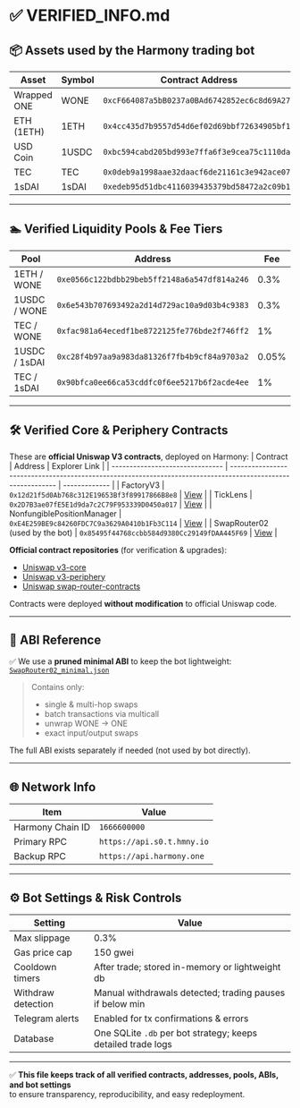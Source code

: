 # ✅ VERIFIED_INFO.md

## 📦 Assets used by the Harmony trading bot

| Asset        | Symbol | Contract Address                                      |
| ------------ | ------ | ---------------------------------------------------- |
| Wrapped ONE  | WONE   | `0xcF664087a5bB0237a0BAd6742852ec6c8d69A27a`         |
| ETH (1ETH)   | 1ETH   | `0x4cc435d7b9557d54d6ef02d69bbf72634905bf11`         |
| USD Coin     | 1USDC  | `0xbc594cabd205bd993e7ffa6f3e9cea75c1110da5`         |
| TEC          | TEC    | `0x0deb9a1998aae32daacf6de21161c3e942ace074`         |
| 1sDAI        | 1sDAI  | `0xedeb95d51dbc4116039435379bd58472a2c09b1f`         |

---

## 🏊 Verified Liquidity Pools & Fee Tiers

| Pool             | Address                                      | Fee    |
| ---------------- | -------------------------------------------- | ----- |
| 1ETH / WONE      | `0xe0566c122bdbb29beb5ff2148a6a547df814a246` | 0.3%  |
| 1USDC / WONE     | `0x6e543b707693492a2d14d729ac10a9d03b4c9383` | 0.3%  |
| TEC / WONE       | `0xfac981a64ecedf1be8722125fe776bde2f746ff2` | 1%    |
| 1USDC / 1sDAI    | `0xc28f4b97aa9a983da81326f7fb4b9cf84a9703a2` | 0.05% |
| TEC / 1sDAI      | `0x90bfca0ee66ca53cddfc0f6ee5217b6f2acde4ee` | 1%    |

---

## 🛠️ Verified Core & Periphery Contracts

These are **official Uniswap V3 contracts**, deployed on Harmony:
| Contract                        | Address                                                                                                     | Explorer Link |
| ------------------------------- | ----------------------------------------------------------------------------------------------------------- | ------------- |
| FactoryV3                       | `0x12d21f5d0Ab768c312E19653Bf3f89917866B8e8`                                                                | [View](https://explorer.harmony.one/address/0x12d21f5d0Ab768c312E19653Bf3f89917866B8e8) |
| TickLens                        | `0x2D7B3ae07fE5E1d9da7c2C79F953339D0450a017`                                                                | [View](https://explorer.harmony.one/address/0x2d7b3ae07fe5e1d9da7c2c79f953339d0450a017) |
| NonfungiblePositionManager      | `0xE4E259BE9c84260FDC7C9a3629A0410b1Fb3C114`                                                                | [View](https://explorer.harmony.one/address/0xE4E259BE9c84260FDC7C9a3629A0410b1Fb3C114) |
| SwapRouter02 (used by the bot)  | `0x85495f44768ccbb584d9380Cc29149fDAA445F69`                                                                | [View](https://explorer.harmony.one/address/0x85495f44768ccbb584d9380Cc29149fDAA445F69) |

**Official contract repositories** (for verification & upgrades):
- [Uniswap v3-core](https://github.com/Uniswap/v3-core)
- [Uniswap v3-periphery](https://github.com/Uniswap/v3-periphery)
- [Uniswap swap-router-contracts](https://github.com/Uniswap/swap-router-contracts)

Contracts were deployed **without modification** to official Uniswap code.

---

## 📜 ABI Reference

✅ We use a **pruned minimal ABI** to keep the bot lightweight:
[`SwapRouter02_minimal.json`](https://github.com/hedgeme/tradingbot/blob/main/SwapRouter02_minimal.json)

> Contains only:
> - single & multi-hop swaps
> - batch transactions via multicall
> - unwrap WONE → ONE
> - exact input/output swaps

The full ABI exists separately if needed (not used by bot directly).

---

## 🌐 Network Info

| Item              | Value                                    |
| ----------------- | ---------------------------------------- |
| Harmony Chain ID  | `1666600000`                             |
| Primary RPC       | `https://api.s0.t.hmny.io`               |
| Backup RPC        | `https://api.harmony.one`                |

---

## ⚙️ Bot Settings & Risk Controls

| Setting                | Value                                                   |
| --------------------- | ------------------------------------------------------ |
| Max slippage          | 0.3%                                                   |
| Gas price cap         | 150 gwei                                               |
| Cooldown timers       | After trade; stored in-memory or lightweight db        |
| Withdraw detection    | Manual withdrawals detected; trading pauses if below min |
| Telegram alerts      | Enabled for tx confirmations & errors                   |
| Database             | One SQLite `.db` per bot strategy; keeps detailed trade logs |

---


✅ **This file keeps track of all verified contracts, addresses, pools, ABIs, and bot settings**  
to ensure transparency, reproducibility, and easy redeployment.

